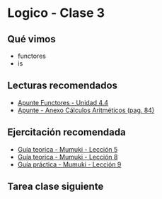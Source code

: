 # Logico - Clase 3

## Qué vimos

* functores
* is

## Lecturas recomendados

* [Apunte Functores - Unidad 4.4](https://docs.google.com/document/d/1I8Xvss7LBuUjV-GGiag7C8d9wa3vUB6B37Qi4LG-ts0/edit#heading=h.kch5p2qsmqt6)
* [Apunte - Anexo Cálculos Aritméticos (pag. 84)](http://www.pdep.com.ar/material/apuntes/Paradigma%20Logico%202008.pdf?attredirects=0&d=1)

## Ejercitación recomendada

* [Guía teorica - Mumuki - Lección 5](https://mumuki.io/central/lessons/51-programacion-logica-aritmetica)
* [Guía teorica - Mumuki - Lección 8](https://mumuki.io/central/lessons/4-programacion-logica-functores)
* [Guía práctica - Mumuki - Lección 9](https://mumuki.io/central/lessons/5-programacion-logica-practica-functores)

## Tarea clase siguiente
